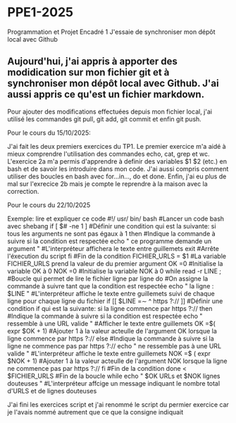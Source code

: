 # PPE1-2025
Programmation et Projet Encadré 1
J'essaie de synchroniser mon dépôt local avec Github
## Aujourd'hui, j'ai appris à apporter des modidication sur mon fichier git et à synchroniser mon dépôt local avec Github. J'ai aussi appris ce qu'est un fichier markdown.
Pour ajouter des modifications effectuées depuis mon fichier local, j'ai utilisé les commandes git pull, git add, git commit et enfin git push.

Pour le cours du 15/10/2025:

J'ai fait les deux premiers exercices du TP1. Le premier exercice m'a aidé à mieux comprendre l'utilisation des commandes echo, cat, grep et wc. L'exercice 2a m'a permis d'apprendre à definir des variables $1 $2 (etc.) en bash et de savoir les introduire dans mon code. J'ai aussi compris comment utiliser des boucles en bash avec for...in..., do et done. Enfin, j'ai eu plus de mal sur l'exrecice 2b mais je compte le reprendre à la maison avec la correction.

Pour le cours du 22/10/2025

Exemple: lire et expliquer ce code
#!/ usr/ bin/ bash   #Lancer un code bash avec shebang
if [ $# -ne 1 ]  #Définir une condition qui est la suivante: si tous les arguments ne sont pas égaux à 1
then  #Indique la commande à suivre si la condition est respectée
echo " ce programme demande un argument "  #L'interpréteur affichera le texte entre guillemets
exit  #Arrête l'éxecution du script
fi #Fin de la condition
FICHIER_URLS = $1  #La variable FICHIER_URLS prend la valeur de du premier argument
OK =0 #Initialise la variable OK à 0
NOK =0 #Initialise la variable NOK à 0
while read -r LINE ; #Boucle qui permet de lire le fichier ligne par ligne
do #On assigne la commande à suivre tant que la condition est respectée
echo " la ligne : $LINE " #L'interpréteur affiche le texte entre guillemets suivi de chaque ligne pour chaque ligne du fichier
if [[ $LINE =∼ ^ https ?:// ]] #Définir une condition if qui est la suivante: si la ligne commence par https ?://
then #Indique la commande à suivre si la condition est respectée
echo " ressemble à une URL valide " #Afficher le texte entre guillemets
OK =$( expr $OK + 1) #Ajouter 1 à la valeur acteulle de l'argument OK lorsque la ligne commence par https ?://
else #Indique la commande à suivre si la ligne ne commence pas par https ?://
echo " ne ressemble pas à une URL valide " #L'interpréteur affiche le texte entre guillemets
NOK =$ ( expr $NOK + 1) #Ajouter 1 à la valeur acteulle de l'argument NOK lorsque la ligne ne commence pas par https ?://
fi #Fin de la condition
done < $FICHIER_URLS #Fin de la boucle while
echo " $OK URLs et $NOK lignes douteuses " #L'interpréteur affcige un message indiquant le nombre total d'URLS et de lignes douteuses

J'ai fini les exercices script et j'ai renommé le script du permier exercice car je l'avais nommé autrement que ce que la consigne indiquait
